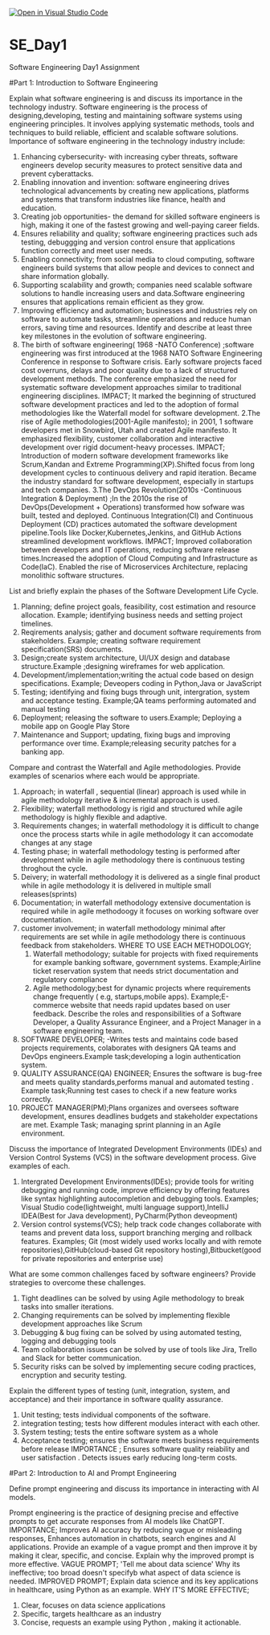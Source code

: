 [![Open in Visual Studio Code](https://classroom.github.com/assets/open-in-vscode-2e0aaae1b6195c2367325f4f02e2d04e9abb55f0b24a779b69b11b9e10269abc.svg)](https://classroom.github.com/online_ide?assignment_repo_id=18403791&assignment_repo_type=AssignmentRepo)
# SE_Day1
Software Engineering Day1 Assignment

#Part 1: Introduction to Software Engineering

Explain what software engineering is and discuss its importance in the technology industry.
Software engineering is the process of designing,developing, testing and maintaining software systems using engineering principles. It involves applying systematic methods, tools and techniques to build reliable, efficient and scalable software solutions.
Importance of software engineering in the technology industry include:
1. Enhancing cybersecurity- with increasing cyber threats, software engineers develop security measures to protect sensitive data and prevent cyberattacks.
2. Enabling innovation and invention: software engineering drives technological advancements by creating new applications, platforms and systems that transform industries like finance, health and education.
3. Creating job opportunities- the demand for skilled software engineers is high, making it one of the fastest growing and well-paying career fields.
4. Ensures reliability and quality; software engineering practices such ads testing, debuggging and version control ensure that applications function correctly and meet user needs.
5. Enabling connectivity; from social media to cloud computing, software engineers build systems that allow people and devices to connect and share information globally.
6. Supporting scalability and growth; companies need scalable software solutions to handle increasing users and data.Software engineering ensures that applications remain efficient as they grow.
7. Improving efficiency and automation; businesses and industries rely on software to automate tasks, streamline operations and reduce human errors, saving time and resources.
Identify and describe at least three key milestones in the evolution of software engineering.
1. The birth of software engineering( 1968 -NATO Conference) ;software engineering was first introduced at the 1968 NATO Software Engineering Conference in response to Software crisis. Early software projects faced cost overruns, delays and poor quality due to a lack of structured development methods. The conference emphasized the need for systematic software development approaches similar to traditional engineering disciplines.
   IMPACT; It marked the beginning of structured software development practices and led to the adoption of formal methodologies like the Waterfall model for software development.
   2.The rise of Agile methodologies(2001-Agile manifesto); in  2001, 1 software developers met in Snowbird, Utah and created Agile manifesto. It emphasized flexibility, customer collaboration and interactive development over rigid document-heavy processes.
   IMPACT; Introduction of modern software development frameworks like Scrum,Kandan and Extreme Programming(XP).Shifted focus from long development cycles to continuous delivery and rapid iteration. Became the industry standard for software development, especially in startups and tech companies.
   3.The DevOps Revolution(2010s -Continuous Integration & Deployment) ;In the 2010s the rise of DevOps(Development + Operations) transformed how sofware was built, tested and deployed. Continuous Integration(CI) and Continuous Deployment (CD) practices automated the software development pipeline.Tools like Docker,Kubernetes,Jenkins, and GitHub Actions streamlined development workflows.
   IMPACT; Improved collaboration between developers and IT operations, reducing software release times.Increased the adoption of Cloud Computing and Infrastructure as Code(IaC). Enabled the rise of Microservices Architecture, replacing monolithic software structures.

List and briefly explain the phases of the Software Development Life Cycle.
1. Planning; define project goals, feasibility, cost estimation and resource allocation. Example; identifying business needs and setting project timelines.
2. Reqirements analysis; gather and document software requirements from stakeholders. Example; creating software requirement specification(SRS) documents.
3. Design;create system architecture, UI/UX design and database structure.Example ;designing wireframes for web application.
4. Development/implementation;writing the actual code based on design specifications. Example; Deveopers coding in Python,Java or JavaScript
5. Testing; identifying and fixing bugs through unit, intergration, system and acceptance testing. Example;QA teams performing automated and manual testing
6. Deployment; releasing the software to users.Example; Deploying a mobile app on Google Play Store
7. Maintenance and Support; updating, fixing bugs and improving performance over time. Example;releasing security patches for a banking app.

Compare and contrast the Waterfall and Agile methodologies. Provide examples of scenarios where each would be appropriate.

1. Approach; in waterfall , sequential (linear) approach is used while in agile methodology iterative & incremental approach is used.
2. Flexibility; waterfall methodology is rigid and structured while agile methodology is highly flexible and adaptive.
3. Requirements changes; in waterfall methodology it is difficult to change once the process starts while in agile methodology it can accomodate changes at any stage
4. Testing phase; in waterfall methodology testing is performed after development while in agile methodology there is continuous testing throghout the cycle.
5. Deivery; in waterfall methodology it is delivered as a single final product while in agile methodology it is delivered in multiple small releases(sprints)
6. Documentation; in waterfall methodology extensive documentation is required while in agile methodoogy it focuses on working software over documentation.
7. customer involvement; in waterfall methodology minimal after requirements are set while in agile methodology there is continuous feedback from stakeholders.
   WHERE TO USE EACH METHODOLOGY;
   1. Waterfall methodology; suitable for projects with fixed requirements for example banking software, government systems. Example;Airline ticket reservation system that needs strict documentation and regulatory compliance
   2. Agile methodology;best for dynamic projects where requirements change frequently ( e.g, startups,mobile apps). Example;E-commerce website that needs rapid updates based on user feedback.
Describe the roles and responsibilities of a Software Developer, a Quality Assurance Engineer, and a Project Manager in a software engineering team.
1. SOFTWARE DEVELOPER; -Writes tests and maintains code based projects requirements, colaborates with designers QA teams and DevOps engineers.Example task;developing a login authentication system.
2. QUALITY ASSURANCE(QA) ENGINEER; Ensures the software is bug-free and meets quality standards,performs manual and automated testing . Example task;Running test cases to check if a new feature works correctly.
3. PROJECT MANAGER(PM);Plans organizes and oversees software development, ensures deadlines budgets and stakeholder expectations are met. Example Task; managing sprint planning in an Agile environment.

Discuss the importance of Integrated Development Environments (IDEs) and Version Control Systems (VCS) in the software development process. Give examples of each.
1. Intergrated Development Environments(IDEs); provide tools for writing debugging and running code, improve efficiency by offering features like syntax highlighting autocompletion and debugging tools. Examples; Visual Studio code(lightweight, multi language support),IntelliJ IDEA(Best for Java development), PyCharm(Python deveopment)
2. Version control systems(VCS); help track code changes collaborate with teams and prevent data loss, support branching merging and rollback features. Examples; Git (most widely used works locally and with remote repositories),GitHub(cloud-based Git repository hosting),Bitbucket(good for private repositories and enterprise use)

What are some common challenges faced by software engineers? Provide strategies to overcome these challenges.
1. Tight deadlines can be solved by using Agile methodology to break tasks into smaller iterations.
2. Changing requirements can be solved by implementing flexible development approaches like Scrum
3. Debugging & bug fixing can be solved by using automated testing, logging and debugging tools
4. Team collaboration issues can be solved by use of tools like Jira, Trello and Slack for better communication.
5. Security risks can be solved by implementing secure coding practices, encryption and security testing.

Explain the different types of testing (unit, integration, system, and acceptance) and their importance in software quality assurance.
1. Unit testing; tests individual components of the software.
2. integration testing; tests how different modules interact with each other.
3. System testing; tests the entire software system as a whole
4. Acceptance testing; ensures the software meets business requirements before release
   IMPORTANCE ; Ensures software quality reiability and user satisfaction . Detects issues early reducing long-term costs.

#Part 2: Introduction to AI and Prompt Engineering


Define prompt engineering and discuss its importance in interacting with AI models.

Prompt engineering is the practice of designing precise and effective prompts to get accurate responses from AI models like ChatGPT.
IMPORTANCE; Improves AI accuracy by reducing vague or misleading responses, Enhances automation in chatbots, search engines and AI applications.
Provide an example of a vague prompt and then improve it by making it clear, specific, and concise. Explain why the improved prompt is more effective.
VAGUE PROMPT; 'Tell me about data science' Why its ineffective; too broad doesn't specifyb what aspect of data science is needed.
IMPROVED PROMPT; Explain data science and its key applications in healthcare, using Python as an example.
WHY IT'S MORE EFFECTIVE; 
1. Clear, focuses on data science applications
2. Specific, targets healthcare as an industry
3. Concise, requests an example using Python , making it actionable.
